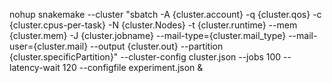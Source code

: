 nohup snakemake --cluster "sbatch -A {cluster.account} -q {cluster.qos} -c {cluster.cpus-per-task} -N {cluster.Nodes}  -t {cluster.runtime} --mem {cluster.mem} -J {cluster.jobname} --mail-type={cluster.mail_type} --mail-user={cluster.mail} --output {cluster.out} --partition {cluster.specificPartition}" --cluster-config cluster.json --jobs 100 --latency-wait 120 --configfile experiment.json &
